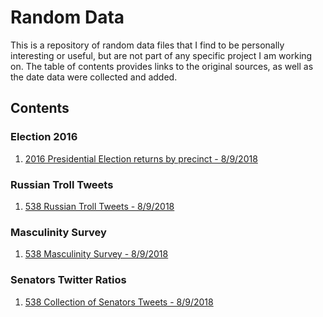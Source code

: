 # Random Data
This is a repository of random data files that I find to be personally interesting or useful, but are not part of any specific project I am working on. The table of contents provides links to the original sources, as well as the date data were collected and added.

## Contents

### Election 2016
1. [2016 Presidential Election returns by precinct - 8/9/2018](https://github.com/MEDSL/precinct-returns)

### Russian Troll Tweets
1. [538 Russian Troll Tweets - 8/9/2018](https://github.com/fivethirtyeight/russian-troll-tweets)

### Masculinity Survey
1. [538 Masculinity Survey - 8/9/2018](https://github.com/fivethirtyeight/data/tree/master/masculinity-survey)

### Senators Twitter Ratios
1. [538 Collection of Senators Tweets - 8/9/2018](https://github.com/fivethirtyeight/data/tree/master/twitter-ratio)

